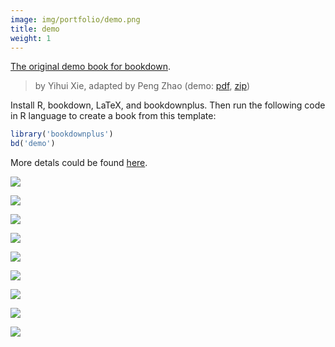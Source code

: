 ```yaml
---
image: img/portfolio/demo.png
title: demo
weight: 1
---
```


[The original demo book for bookdown](https://github.com/rstudio/bookdown-demo). 

> by Yihui Xie, adapted by Peng Zhao (demo: [pdf](https://github.com/pzhaonet/bookdownplus/raw/master/inst2/demo/showcase/yihui_demo.pdf), [zip](https://github.com/pzhaonet/bookdownplus/raw/master/inst/templates/demo.zip))

<!--more-->

Install R, bookdown, LaTeX, and bookdownplus. Then run the following code in R language to create a book from this template:

```r
library('bookdownplus')
bd('demo')
```

More detals could be found [here](https://github.com/pzhaonet/bookdownplus).
<p><a href="https://github.com/pzhaonet/bookdownplus/raw/master/inst2/demo/showcase/cover.png"><img class = "jf-image-shadow" src="https://github.com/pzhaonet/bookdownplus/raw/master/inst2/demo/showcase/cover.png" /></a></p>
<p><a href="https://github.com/pzhaonet/bookdownplus/raw/master/inst2/demo/showcase/yihui_demo10.png"><img class = "jf-image-shadow" src="https://github.com/pzhaonet/bookdownplus/raw/master/inst2/demo/showcase/yihui_demo10.png" /></a></p>
<p><a href="https://github.com/pzhaonet/bookdownplus/raw/master/inst2/demo/showcase/yihui_demo11.png"><img class = "jf-image-shadow" src="https://github.com/pzhaonet/bookdownplus/raw/master/inst2/demo/showcase/yihui_demo11.png" /></a></p>
<p><a href="https://github.com/pzhaonet/bookdownplus/raw/master/inst2/demo/showcase/yihui_demo12.png"><img class = "jf-image-shadow" src="https://github.com/pzhaonet/bookdownplus/raw/master/inst2/demo/showcase/yihui_demo12.png" /></a></p>
<p><a href="https://github.com/pzhaonet/bookdownplus/raw/master/inst2/demo/showcase/yihui_demo13.png"><img class = "jf-image-shadow" src="https://github.com/pzhaonet/bookdownplus/raw/master/inst2/demo/showcase/yihui_demo13.png" /></a></p>
<p><a href="https://github.com/pzhaonet/bookdownplus/raw/master/inst2/demo/showcase/yihui_demo15.png"><img class = "jf-image-shadow" src="https://github.com/pzhaonet/bookdownplus/raw/master/inst2/demo/showcase/yihui_demo15.png" /></a></p>
<p><a href="https://github.com/pzhaonet/bookdownplus/raw/master/inst2/demo/showcase/yihui_demo3.png"><img class = "jf-image-shadow" src="https://github.com/pzhaonet/bookdownplus/raw/master/inst2/demo/showcase/yihui_demo3.png" /></a></p>
<p><a href="https://github.com/pzhaonet/bookdownplus/raw/master/inst2/demo/showcase/yihui_demo5.png"><img class = "jf-image-shadow" src="https://github.com/pzhaonet/bookdownplus/raw/master/inst2/demo/showcase/yihui_demo5.png" /></a></p>
<p><a href="https://github.com/pzhaonet/bookdownplus/raw/master/inst2/demo/showcase/yihui_demo7.png"><img class = "jf-image-shadow" src="https://github.com/pzhaonet/bookdownplus/raw/master/inst2/demo/showcase/yihui_demo7.png" /></a></p>
